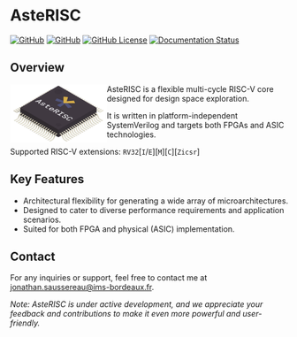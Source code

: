 # AsteRISC

[![GitHub](https://img.shields.io/badge/GitHub-AsteRISC-blue.svg?logo=github)](https://github.com/jsaussereau/AsteRISC)
[![GitHub](https://img.shields.io/badge/GitHub-AsteRISC--rtl-blue.svg?logo=github)](https://github.com/jsaussereau/AsteRISC-rtl)
[![GitHub License](https://img.shields.io/github/license/jsaussereau/AsteRISC-rtl)](https://github.com/jsaussereau/AsteRISC-rtl/blob/main/LICENSE)
[![Documentation Status](https://readthedocs.org/projects/asterisc/badge/?version=latest)](https://asterisc.readthedocs.io)

## Overview

<img src="docs/source/images/asterisc_infog.png" align="left" width="175"/>

AsteRISC is a flexible multi-cycle RISC-V core designed for design space exploration. 

It is written in platform-independent SystemVerilog and targets both FPGAs and ASIC technologies.

Supported RISC-V extensions: `RV32`[`I`/`E`][`M`][`C`][`Zicsr`]

## Key Features

- Architectural flexibility for generating a wide array of microarchitectures.
- Designed to cater to diverse performance requirements and application scenarios.
- Suited for both FPGA and physical (ASIC) implementation.

## Contact

For any inquiries or support, feel free to contact me at jonathan.saussereau@ims-bordeaux.fr.

*Note: AsteRISC is under active development, and we appreciate your feedback and contributions to make it even more powerful and user-friendly.*
